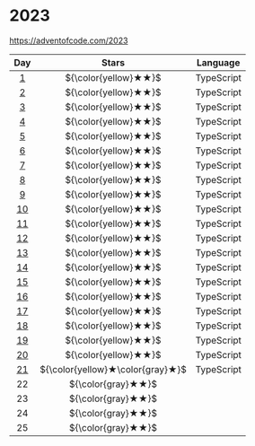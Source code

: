# 2023

https://adventofcode.com/2023

|       Day       |              Stars               | Language   |
| :-------------: | :------------------------------: | ---------- |
| [1](./2023/01)  |       ${\color{yellow}★★}$       | TypeScript |
| [2](./2023/02)  |       ${\color{yellow}★★}$       | TypeScript |
| [3](./2023/03)  |       ${\color{yellow}★★}$       | TypeScript |
| [4](./2023/04)  |       ${\color{yellow}★★}$       | TypeScript |
| [5](./2023/05)  |       ${\color{yellow}★★}$       | TypeScript |
| [6](./2023/06)  |       ${\color{yellow}★★}$       | TypeScript |
| [7](./2023/07)  |       ${\color{yellow}★★}$       | TypeScript |
| [8](./2023/08)  |       ${\color{yellow}★★}$       | TypeScript |
| [9](./2023/09)  |       ${\color{yellow}★★}$       | TypeScript |
| [10](./2023/10) |       ${\color{yellow}★★}$       | TypeScript |
| [11](./2023/11) |       ${\color{yellow}★★}$       | TypeScript |
| [12](./2023/12) |       ${\color{yellow}★★}$       | TypeScript |
| [13](./2023/13) |       ${\color{yellow}★★}$       | TypeScript |
| [14](./2023/14) |       ${\color{yellow}★★}$       | TypeScript |
| [15](./2023/15) |       ${\color{yellow}★★}$       | TypeScript |
| [16](./2023/16) |       ${\color{yellow}★★}$       | TypeScript |
| [17](./2023/17) |       ${\color{yellow}★★}$       | TypeScript |
| [18](./2023/18) |       ${\color{yellow}★★}$       | TypeScript |
| [19](./2023/19) |       ${\color{yellow}★★}$       | TypeScript |
| [20](./2023/20) |       ${\color{yellow}★★}$       | TypeScript |
| [21](./2023/21) | ${\color{yellow}★\color{gray}★}$ | TypeScript |
|       22        |        ${\color{gray}★★}$        |            |
|       23        |        ${\color{gray}★★}$        |            |
|       24        |        ${\color{gray}★★}$        |            |
|       25        |        ${\color{gray}★★}$        |            |
